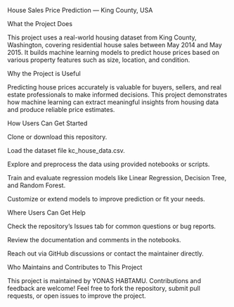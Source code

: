 House Sales Price Prediction — King County, USA

 What the Project Does

This project uses a real-world housing dataset from King County, Washington, covering residential house sales between May 2014 and May 2015. It builds machine learning models to predict house prices based on various property features such as size, location, and condition.

 
 Why the Project is Useful

Predicting house prices accurately is valuable for buyers, sellers, and real estate professionals to make informed decisions. This project demonstrates how machine learning can extract meaningful insights from housing data and produce reliable price estimates.


 How Users Can Get Started

Clone or download this repository.


Load the dataset file kc_house_data.csv.


Explore and preprocess the data using provided notebooks or scripts.


Train and evaluate regression models like Linear Regression, Decision Tree, and Random Forest.


Customize or extend models to improve prediction or fit your needs.


Where Users Can Get Help


Check the repository’s Issues tab for common questions or bug reports.


Review the documentation and comments in the notebooks.


Reach out via GitHub discussions or contact the maintainer directly.


 Who Maintains and Contributes to This Project

This project is maintained by  YONAS HABTAMU. Contributions and feedback are welcome! Feel free to fork the repository, submit pull requests, or open issues to improve the project.
